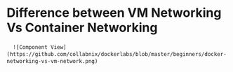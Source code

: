 # Difference between VM Networking Vs Container Networking


      ![Component View](https://github.com/collabnix/dockerlabs/blob/master/beginners/docker-networking-vs-vm-network.png)

